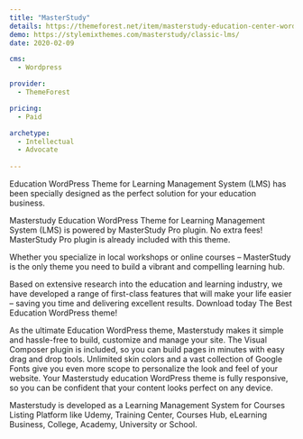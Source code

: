 ```yaml
---
title: "MasterStudy"
details: https://themeforest.net/item/masterstudy-education-center-wordpress-theme/12170274
demo: https://stylemixthemes.com/masterstudy/classic-lms/
date: 2020-02-09

cms: 
  - Wordpress

provider: 
  - ThemeForest

pricing:
  - Paid

archetype:
  - Intellectual
  - Advocate
  
---
```


Education WordPress Theme for Learning Management System (LMS) has been specially designed as the perfect solution for your education business.

Masterstudy Education WordPress Theme for Learning Management System (LMS) is powered by MasterStudy Pro plugin. No extra fees! MasterStudy Pro plugin is already included with this theme.

Whether you specialize in local workshops or online courses – MasterStudy is the only theme you need to build a vibrant and compelling learning hub.

Based on extensive research into the education and learning industry, we have developed a range of first-class features that will make your life easier – saving you time and delivering excellent results. Download today The Best Education WordPress theme!

As the ultimate Education WordPress theme, Masterstudy makes it simple and hassle-free to build, customize and manage your site. The Visual Composer plugin is included, so you can build pages in minutes with easy drag and drop tools. Unlimited skin colors and a vast collection of Google Fonts give you even more scope to personalize the look and feel of your website. Your Masterstudy education WordPress theme is fully responsive, so you can be confident that your content looks perfect on any device.

Masterstudy is developed as a Learning Management System for Courses Listing Platform like Udemy, Training Center, Courses Hub, eLearning Business, College, Academy, University or School.
